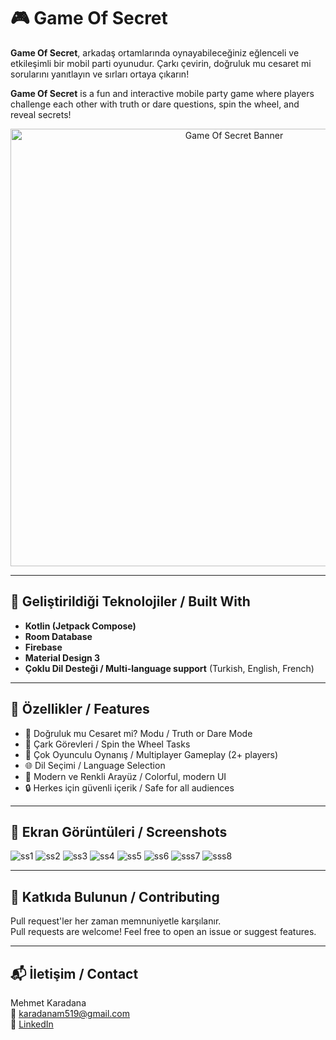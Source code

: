 # 🎮 Game Of Secret

**Game Of Secret**, arkadaş ortamlarında oynayabileceğiniz eğlenceli ve etkileşimli bir mobil parti oyunudur. Çarkı çevirin, doğruluk mu cesaret mi sorularını yanıtlayın ve sırları ortaya çıkarın!

**Game Of Secret** is a fun and interactive mobile party game where players challenge each other with truth or dare questions, spin the wheel, and reveal secrets!

<div align="center">
  <img src="![icon (2)](https://github.com/user-attachments/assets/a44411c8-c04f-4aa5-84b0-62d1bde680c1)
" alt="Game Of Secret Banner" width="700"/>
</div>

---

## 📱 Geliştirildiği Teknolojiler / Built With
- **Kotlin (Jetpack Compose)**
- **Room Database**
- **Firebase**
- **Material Design 3**
- **Çoklu Dil Desteği / Multi-language support** (Turkish, English, French)

---

## 🧩 Özellikler / Features
- 🎯 Doğruluk mu Cesaret mi? Modu / Truth or Dare Mode  
- 🔄 Çark Görevleri / Spin the Wheel Tasks  
- 👥 Çok Oyunculu Oynanış / Multiplayer Gameplay (2+ players)  
- 🌐 Dil Seçimi / Language Selection  
- 🎨 Modern ve Renkli Arayüz / Colorful, modern UI  
- 🔒 Herkes için güvenli içerik / Safe for all audiences  

---
## 📸 Ekran Görüntüleri / Screenshots
![ss1](https://github.com/user-attachments/assets/dcfa46f9-ab9a-479f-815d-4eb0411f1e76)
![ss2](https://github.com/user-attachments/assets/ac90f9fd-6089-470f-843d-73103eb73c5f)
![ss3](https://github.com/user-attachments/assets/664d00cf-c11e-4a85-8efd-172becdd2d2c)
![ss4](https://github.com/user-attachments/assets/52ae8e86-bd0a-497e-aa4e-4d8acd442637)
![ss5](https://github.com/user-attachments/assets/61946b3e-45c0-48a3-bc14-2210ea651a60)
![ss6](https://github.com/user-attachments/assets/3fd0e9c2-8351-4577-b1d4-736bccf5811a)
![sss7](https://github.com/user-attachments/assets/2413b9f6-7708-46d8-a3f2-7ae84f61c2f6)
![sss8](https://github.com/user-attachments/assets/af92bb18-1cee-4424-a64e-a4280b87c2b3)



---
## 🤝 Katkıda Bulunun / Contributing
Pull request'ler her zaman memnuniyetle karşılanır.  
Pull requests are welcome! Feel free to open an issue or suggest features.

---

## 📬 İletişim / Contact
Mehmet Karadana  
📧 karadanam519@gmail.com  
🔗 [LinkedIn]([https://linkedin.com/in/yourprofile](https://www.linkedin.com/in/mehmet-karadana34))
